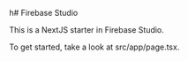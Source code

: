  h# Firebase Studio

This is a NextJS starter in Firebase Studio.

To get started, take a look at src/app/page.tsx.
